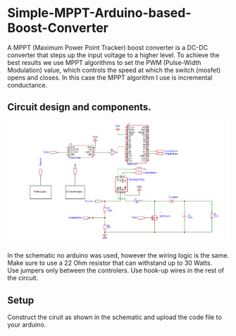 # Simple-MPPT-Arduino-based-Boost-Converter

A MPPT (Maximum Power Point Tracker) boost converter is a DC-DC converter that steps up the input voltage to a higher level. To achieve the best results we use MPPT algorithms to set the PWM (Pulse-Width Modulation) value, which controls the speed at which the switch (mosfet) opens and closes. In this case the MPPT algorithm I use is incremental conductance.

## Circuit design and components.
![schematic](/schematic.png)

Ιn the schematic no arduino was used, however the wiring logic is the same.  
Make sure to use a 22 Ohm resistor that can withstand up to 30 Watts.  
Use jumpers only between the controlers. Use hook-up wires in the rest of the circuit.

## Setup 

Construct the ciruit as shown in the schematic and upload the code file to your arduino.
